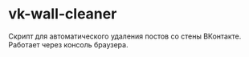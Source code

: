 # vk-wall-cleaner
Скрипт для автоматического удаления постов со стены ВКонтакте. Работает через консоль браузера.
